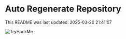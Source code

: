 # Auto Regenerate Repository

This README was last updated: 2025-03-20 21:41:07

 ![TryHackMe](https://tryhackme.com/badge/533634)